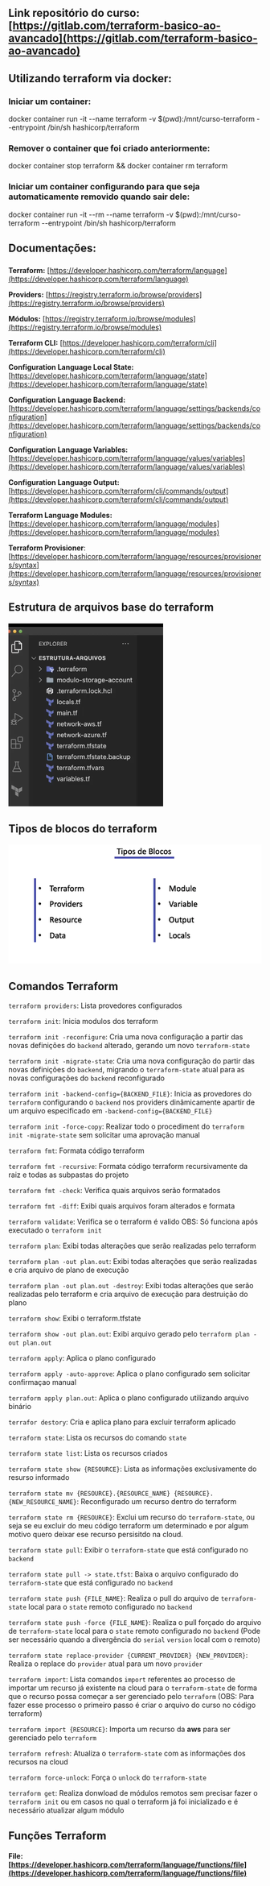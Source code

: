 ## Link repositório do curso: [https://gitlab.com/terraform-basico-ao-avancado](https://gitlab.com/terraform-basico-ao-avancado)

## Utilizando terraform via docker:

### Iniciar um container:

docker container run -it --name terraform -v $(pwd):/mnt/curso-terraform --entrypoint /bin/sh hashicorp/terraform



### Remover o container que foi criado anteriormente:

docker container stop terraform && docker container rm terraform



### Iniciar um container configurando para que seja automaticamente removido quando sair dele:

docker container run -it --rm --name terraform -v $(pwd):/mnt/curso-terraform --entrypoint /bin/sh hashicorp/terraform


## Documentações:

###
**Terraform:** [https://developer.hashicorp.com/terraform/language](https://developer.hashicorp.com/terraform/language)

**Providers:** [https://registry.terraform.io/browse/providers](https://registry.terraform.io/browse/providers)

**Módulos:** [https://registry.terraform.io/browse/modules](https://registry.terraform.io/browse/modules)

**Terraform CLI:** [https://developer.hashicorp.com/terraform/cli](https://developer.hashicorp.com/terraform/cli)

**Configuration Language Local State:** [https://developer.hashicorp.com/terraform/language/state](https://developer.hashicorp.com/terraform/language/state)

**Configuration Language Backend:** [https://developer.hashicorp.com/terraform/language/settings/backends/configuration](https://developer.hashicorp.com/terraform/language/settings/backends/configuration)

**Configuration Language Variables:** [https://developer.hashicorp.com/terraform/language/values/variables](https://developer.hashicorp.com/terraform/language/values/variables)

**Configuration Language Output:** [https://developer.hashicorp.com/terraform/cli/commands/output](https://developer.hashicorp.com/terraform/cli/commands/output)

**Terraform Language Modules:** [https://developer.hashicorp.com/terraform/language/modules](https://developer.hashicorp.com/terraform/language/modules)

**Terraform Provisioner**: [https://developer.hashicorp.com/terraform/language/resources/provisioners/syntax](https://developer.hashicorp.com/terraform/language/resources/provisioners/syntax)

## Estrutura de arquivos base do terraform
![estrutura-de-arquivos](./images/estrutura-de-arquivos.png)

## Tipos de blocos do terraform
![tipos-blocos-terraform](./images/tipos-blocos-terraform.png)

## Comandos Terraform

`terraform providers`:  Lista provedores configurados

`terraform init`: Inicia modulos dos terraform

`terraform init -reconfigure`: Cria uma nova configuração a partir das novas definições do `backend` alterado, gerando um novo `terraform-state`

`terraform init -migrate-state`: Cria uma nova configuração do partir das novas definições do `backend`, migrando o `terraform-state` atual para as novas configurações do `backend` reconfigurado

`terraform init -backend-config={BACKEND_FILE}`: Inicia as provedores do `terraform` configurando o `backend` nos providers dinâmicamente apartir de um arquivo especificado em `-backend-config={BACKEND_FILE}`

`terraform init -force-copy`: Realizar todo o procediment do `terraform init -migrate-state` sem solicitar uma aprovação manual

`terraform fmt`: Formata código terraform

`terraform fmt -recursive`: Formata código terraform recursivamente da raiz e todas as subpastas do projeto

`terraform fmt -check`: Verifica quais arquivos serão formatados

`terraform fmt -diff`: Exibi quais arquivos foram alterados e formata

`terraform validate`: Verifica se o terraform é valido OBS: Só funciona após executado o `terraform init`

`terraform plan`: Exibi todas alterações que serão realizadas pelo terraform

`terraform plan -out plan.out`: Exibi todas alterações que serão realizadas e cria arquivo de plano de execução

`terraform plan -out plan.out -destroy`: Exibi todas alterações que serão realizadas pelo terraform e cria arquivo de execução para destruição do plano

`terraform show`: Exibi o terraform.tfstate

`terraform show -out plan.out`: Exibi arquivo gerado pelo `terraform plan -out plan.out`

`terraform apply`: Aplica o plano configurado

`terraform apply -auto-approve`: Aplica o plano configurado sem solicitar confirmaçao manual

`terraform apply plan.out`: Aplica o plano configurado utilizando arquivo binário

`terrafor destory`: Cria e aplica plano para excluir terraform aplicado

`terraform state`: Lista os recursos do comando `state`

`terraform state list`: Lista os recursos criados

`terraform state show {RESOURCE}`: Lista as informações exclusivamente do resurso informado

`terraform state mv {RESOURCE}.{RESOURCE_NAME} {RESOURCE}.{NEW_RESOURCE_NAME}`: Reconfigurado um recurso dentro do terraform

`terraform state rm {RESOURCE}`: Exclui um recurso do `terraform-state`, ou seja se eu excluir do meu código terraform um determinado e por algum motivo quero deixar ese recurso persisitdo na cloud.

`terraform state pull`: Exibir o `terraform-state` que está configurado no `backend`

`terraform state pull -> state.tfst`: Baixa o arquivo configurado do `terraform-state` que está configurado no `backend`

`terraform state push {FILE_NAME}`: Realiza o pull do arquivo de `terraform-state` local para o `state` remoto configurado no `backend`

`terraform state push -force {FILE_NAME}`: Realiza o pull forçado do arquivo de `terraform-state` local para o `state` remoto configurado no `backend` (Pode ser necessário quando a divergência do `serial` `version` local com o remoto)

`terraform state replace-provider {CURRENT_PROVIDER} {NEW_PROVIDER}`: Realiza o replace do `provider` atual para um novo `provider`

`terraform import`: Lista comandos `import` referentes ao processo de importar um recurso já existente na cloud para o `terraform-state` de forma que o recurso possa começar a ser gerenciado pelo `terraform` (OBS: Para fazer esse processo o primeiro passo é criar o arquivo do curso no código terraform)

`terraform import {RESOURCE}`: Importa um recurso da **aws** para ser gerenciado pelo `terraform`

`terraform refresh`: Atualiza o `terraform-state` com as informações dos recursos na cloud

`terraform force-unlock`: Força o `unlock` do `terraform-state`

`terraform get`: Realiza donwload de módulos remotos sem precisar fazer o `terraform init` ou em casos no qual o terraform já foi inicializado e é necessário atualizar algum módulo


## Funções Terraform

####  File: [https://developer.hashicorp.com/terraform/language/functions/file](https://developer.hashicorp.com/terraform/language/functions/file)